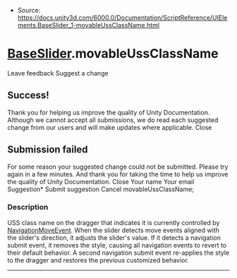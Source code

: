 * Source: https://docs.unity3d.com/6000.0/Documentation/ScriptReference/UIElements.BaseSlider_1-movableUssClassName.html

#  [BaseSlider<T0>](https://docs.unity3d.com/6000.0/Documentation/ScriptReference/UIElements.BaseSlider_1.html).movableUssClassName
Leave feedback
Suggest a change
## Success!
Thank you for helping us improve the quality of Unity Documentation. Although we cannot accept all submissions, we do read each suggested change from our users and will make updates where applicable.
Close
## Submission failed
For some reason your suggested change could not be submitted. Please <a>try again</a> in a few minutes. And thank you for taking the time to help us improve the quality of Unity Documentation.
Close
Your name Your email Suggestion* Submit suggestion
Cancel
movableUssClassName; 
### Description
USS class name on the dragger that indicates it is currently controlled by [NavigationMoveEvent](https://docs.unity3d.com/6000.0/Documentation/ScriptReference/UIElements.NavigationMoveEvent.html). When the slider detects move events aligned with the slider's direction, it adjusts the slider's value. If it detects a navigation submit event, it removes the style, causing all navigation events to revert to their default behavior. A second navigation submit event re-applies the style to the dragger and restores the previous customized behavior. 
* * *
